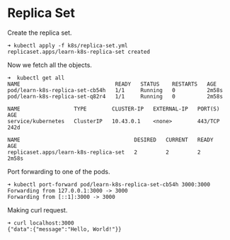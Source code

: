 # Replica Set

Create the replica set.

```
➜ kubectl apply -f k8s/replica-set.yml
replicaset.apps/learn-k8s-replica-set created
```

Now we fetch all the objects.

```
➜  kubectl get all
NAME                              READY   STATUS    RESTARTS   AGE
pod/learn-k8s-replica-set-cb54h   1/1     Running   0          2m58s
pod/learn-k8s-replica-set-q82r4   1/1     Running   0          2m58s

NAME                 TYPE        CLUSTER-IP   EXTERNAL-IP   PORT(S)   AGE
service/kubernetes   ClusterIP   10.43.0.1    <none>        443/TCP   242d

NAME                                    DESIRED   CURRENT   READY   AGE
replicaset.apps/learn-k8s-replica-set   2         2         2       2m58s
```

Port forwarding to one of the pods.

```
➜ kubectl port-forward pod/learn-k8s-replica-set-cb54h 3000:3000
Forwarding from 127.0.0.1:3000 -> 3000
Forwarding from [::1]:3000 -> 3000
```

Making curl request.

```
➜ curl localhost:3000
{"data":{"message":"Hello, World!"}}
```
